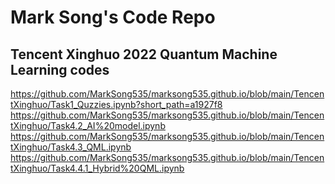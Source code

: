 # Mark Song's Code Repo
## Tencent Xinghuo 2022 Quantum Machine Learning codes
https://github.com/MarkSong535/marksong535.github.io/blob/main/TencentXinghuo/Task1_Quzzies.ipynb?short_path=a1927f8
https://github.com/MarkSong535/marksong535.github.io/blob/main/TencentXinghuo/Task4.2_AI%20model.ipynb
https://github.com/MarkSong535/marksong535.github.io/blob/main/TencentXinghuo/Task4.3_QML.ipynb
https://github.com/MarkSong535/marksong535.github.io/blob/main/TencentXinghuo/Task4.4.1_Hybrid%20QML.ipynb
